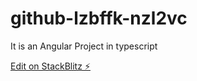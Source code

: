 # github-lzbffk-nzl2vc

It is an Angular Project in typescript

[Edit on StackBlitz ⚡️](https://stackblitz.com/edit/github-lzbffk-nzl2vc)
